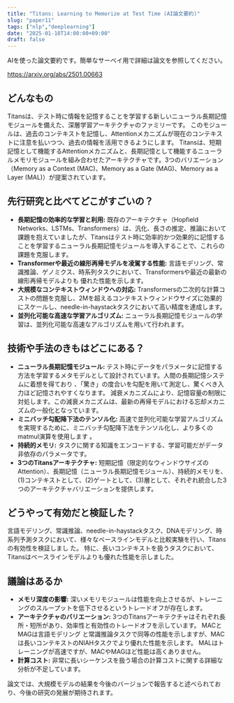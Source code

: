 ```yaml
---
title: "Titans: Learning to Memorize at Test Time (AI論文要約)"
slug: "paper11"
tags: ["nlp","deeplearning"]
date: "2025-01-18T14:00:00+09:00"
draft: false
---
```


AIを使った論文要約です。簡単なサーベイ用で詳細は論文を参照してください。

https://arxiv.org/abs/2501.00663


## どんなもの

Titansは、テスト時に情報を記憶することを学習する新しいニューラル長期記憶モジュールを備えた、深層学習アーキテクチャのファミリーです。  このモジュールは、過去のコンテキストを記憶し、Attentionメカニズムが現在のコンテキストに注意を払いつつ、過去の情報を活用できるようにします。  Titansは、短期記憶として機能するAttentionメカニズムと、長期記憶として機能するニューラルメモリモジュールを組み合わせたアーキテクチャです。3つのバリエーション（Memory as a Context (MAC)、Memory as a Gate (MAG)、Memory as a Layer (MAL)）が提案されています。


## 先行研究と比べてどこがすごいの？

* **長期記憶の効率的な学習と利用:**  既存のアーキテクチャ（Hopfield Networks、LSTMs、Transformers）は、汎化、長さの推定、推論において課題を抱えていましたが、Titansはテスト時に効率的かつ効果的に記憶することを学習するニューラル長期記憶モジュールを導入することで、これらの課題を克服します。
* **Transformerや最近の線形再帰モデルを凌駕する性能:** 言語モデリング、常識推論、ゲノミクス、時系列タスクにおいて、Transformersや最近の最新の線形再帰モデルよりも 優れた性能を示します。
* **大規模なコンテキストウィンドウへの対応:**  Transformersの二次的な計算コストの問題を克服し、2Mを超えるコンテキストウィンドウサイズに効果的にスケールし、needle-in-haystackタスクにおいて高い精度を達成します。
* **並列化可能な高速な学習アルゴリズム:**  ニューラル長期記憶モジュールの学習は、並列化可能な高速なアルゴリズムを用いて行われます。


## 技術や手法のきもはどこにある？

* **ニューラル長期記憶モジュール:**  テスト時にデータをパラメータに記憶する方法を学習するメタモデルとして設計されています。人間の長期記憶システムに着想を得ており 、「驚き」の度合いを勾配を用いて測定し、驚くべき入力ほど記憶されやすくなります。  減衰メカニズムにより、記憶容量の制限に対処します。この減衰メカニズムは、最新の再帰モデルにおける忘却メカニズムの一般化となっています。
* **ミニバッチ勾配降下法のテンソル化:**  高速で並列化可能な学習アルゴリズムを実現するために、ミニバッチ勾配降下法をテンソル化し、より多くのmatmul演算を使用します 。
* **持続的メモリ:** タスクに関する知識をエンコードする、学習可能だがデータ非依存のパラメータです。
* **3つのTitansアーキテクチャ:**  短期記憶（限定的なウィンドウサイズのAttention）、長期記憶（ニューラル長期記憶モジュール）、持続的メモリを、(1)コンテキストとして、(2)ゲートとして、(3)層として、それぞれ統合した3つのアーキテクチャバリエーションを提供します。


## どうやって有効だと検証した？

言語モデリング、常識推論、needle-in-haystackタスク、DNAモデリング、時系列予測タスクにおいて、様々なベースラインモデルと比較実験を行い、Titansの有効性を検証しまし た。  特に、長いコンテキストを扱うタスクにおいて、Titansはベースラインモデルよりも優れた性能を示しました。


## 議論はあるか

* **メモリ深度の影響:** 深いメモリモジュールは性能を向上させるが、トレーニングのスループットを低下させるというトレードオフが存在します。
* **アーキテクチャのバリエーション:** 3つのTitansアーキテクチャはそれぞれ長所・短所があり、効率性と有効性のトレードオフを示しています。  MACとMAGは言語モデリング と常識推論タスクで同等の性能を示しますが、MACは長いコンテキストのNIAHタスクでより優れた性能を示します。  MALはトレーニングが高速ですが、MACやMAGほど性能は高くありません。
* **計算コスト:**  非常に長いシーケンスを扱う場合の計算コストに関する詳細な分析が不足しています。


論文では、大規模モデルの結果を今後のバージョンで報告すると述べられており、今後の研究の発展が期待されます。